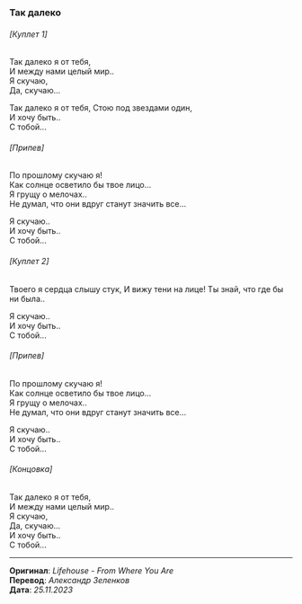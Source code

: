 ### Так далеко

###### [Куплет 1]

Так далеко я от тебя, \
И между нами целый мир.. \
Я скучаю, \
Да, скучаю...

Так далеко я от тебя,
Стою под звездами один, \
И хочу быть.. \
С тобой...

###### [Припев]

По прошлому скучаю я! \
Как солнце осветило бы твое лицо... \
Я грущу о мелочах.. \
Не думал, что они вдруг станут значить все...

Я скучаю.. \
И хочу быть.. \
С тобой...

###### [Куплет 2]

Твоего я сердца слышу стук,
И вижу тени на лице!
Ты знай, что где бы ни была..

Я скучаю.. \
И хочу быть.. \
С тобой...

###### [Припев]

По прошлому скучаю я! \
Как солнце осветило бы твое лицо... \
Я грущу о мелочах.. \
Не думал, что они вдруг станут значить все...

Я скучаю.. \
И хочу быть.. \
С тобой...

###### [Концовка]

Так далеко я от тебя, \
И между нами целый мир.. \
Я скучаю, \
Да, скучаю... \
И хочу быть.. \
С тобой...

---

**Оригинал**: _Lifehouse - From Where You Are_ \
**Перевод**: _Александр Зеленков_ \
**Дата**: _25.11.2023_
